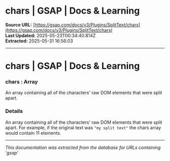 # chars | GSAP | Docs & Learning

**Source URL:** [https://gsap.com/docs/v3/Plugins/SplitText/chars](https://gsap.com/docs/v3/Plugins/SplitText/chars)  
**Last Updated:** 2025-05-23T00:34:40.814Z  
**Extracted:** 2025-05-31 16:56:03

---

# chars | GSAP | Docs & Learning

### chars : Array

An array containing all of the characters' raw DOM elements that were split apart.

### Details[​](#details "Direct link to Details")

An array containing all of the characters' raw DOM elements that were split apart. For example, if the original text was `"my split text"` the chars array would contain 11 elements.

---

*This documentation was extracted from the database for URLs containing 'gsap'*
